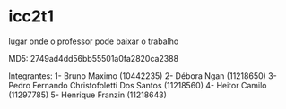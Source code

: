 # icc2t1
lugar onde o professor pode baixar o trabalho

MD5: 2749ad4dd56bb55501a0fa2820ca2388

Integrantes:
1- Bruno Maximo (10442235)
2- Débora Ngan (11218650)
3- Pedro Fernando Christofoletti Dos Santos (11218560)
4- Heitor Camilo (11297785)
5- Henrique Franzin (11218643)
